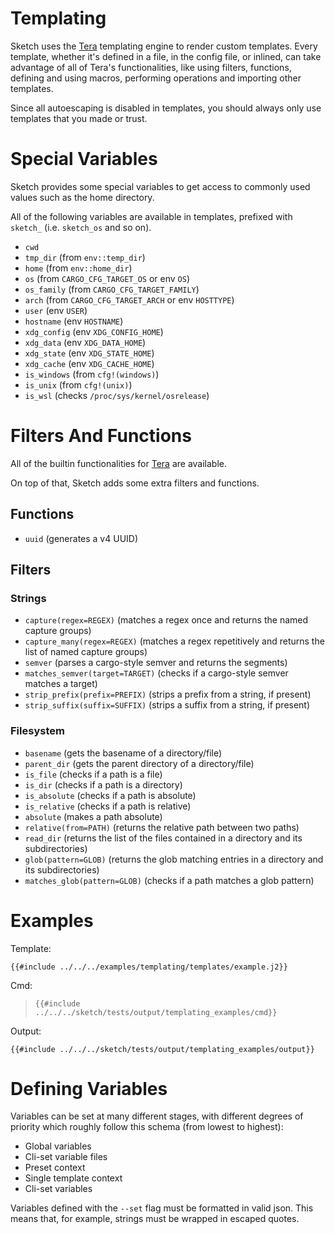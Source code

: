 # Templating

Sketch uses the [Tera](https://keats.github.io/tera/docs/) templating engine to render custom templates. Every template, whether it's defined in a file, in the config file, or inlined, can take advantage of all of Tera's functionalities, like using filters, functions, defining and using macros, performing operations and importing other templates.

<div class="warning">
Since all autoescaping is disabled in templates, you should always only use templates that you made or trust.
</div>

# Special Variables

Sketch provides some special variables to get access to commonly used values such as the home directory. 

All of the following variables are available in templates, prefixed with `sketch_` (i.e. `sketch_os` and so on).

- `cwd`
- `tmp_dir` (from `env::temp_dir`)
- `home` (from `env::home_dir`)
- `os` (from `CARGO_CFG_TARGET_OS` or env `OS`)
- `os_family` (from `CARGO_CFG_TARGET_FAMILY`)
- `arch` (from `CARGO_CFG_TARGET_ARCH` or env `HOSTTYPE`)
- `user` (env `USER`)
- `hostname` (env `HOSTNAME`)
- `xdg_config` (env `XDG_CONFIG_HOME`)
- `xdg_data` (env `XDG_DATA_HOME`)
- `xdg_state` (env `XDG_STATE_HOME`)
- `xdg_cache` (env `XDG_CACHE_HOME`)
- `is_windows` (from `cfg!(windows)`)
- `is_unix` (from `cfg!(unix)`)
- `is_wsl` (checks `/proc/sys/kernel/osrelease`)

# Filters And Functions

All of the builtin functionalities for [Tera](https://keats.github.io/tera/docs/) are available. 

On top of that, Sketch adds some extra filters and functions.

## Functions

- `uuid` (generates a v4 UUID)

## Filters

### Strings

- `capture(regex=REGEX)` (matches a regex once and returns the named capture groups)
- `capture_many(regex=REGEX)` (matches a regex repetitively and returns the list of named capture groups)
- `semver` (parses a cargo-style semver and returns the segments)
- `matches_semver(target=TARGET)` (checks if a cargo-style semver matches a target)
- `strip_prefix(prefix=PREFIX)` (strips a prefix from a string, if present)
- `strip_suffix(suffix=SUFFIX)` (strips a suffix from a string, if present)

### Filesystem

- `basename` (gets the basename of a directory/file)
- `parent_dir` (gets the parent directory of a directory/file)
- `is_file` (checks if a path is a file)
- `is_dir` (checks if a path is a directory)
- `is_absolute` (checks if a path is absolute)
- `is_relative` (checks if a path is relative)
- `absolute` (makes a path absolute)
- `relative(from=PATH)` (returns the relative path between two paths)
- `read_dir` (returns the list of the files contained in a directory and its subdirectories)
- `glob(pattern=GLOB)` (returns the glob matching entries in a directory and its subdirectories)
- `matches_glob(pattern=GLOB)` (checks if a path matches a glob pattern)

# Examples

Template:

```jinja
{{#include ../../../examples/templating/templates/example.j2}}
```

Cmd:

>`{{#include ../../../sketch/tests/output/templating_examples/cmd}}`

Output:

```
{{#include ../../../sketch/tests/output/templating_examples/output}}
```

# Defining Variables

Variables can be set at many different stages, with different degrees of priority which roughly follow this schema (from lowest to highest):

- Global variables
- Cli-set variable files
- Preset context
- Single template context
- Cli-set variables


<div class="warning">
Variables defined with the <code>--set</code> flag must be formatted in valid json. This means that, for example, strings must be wrapped in escaped quotes.
</div>
